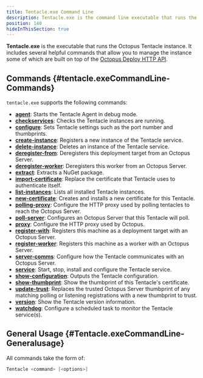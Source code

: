 ```yaml
---
title: Tentacle.exe Command Line
description: Tentacle.exe is the command line executable that runs the Octopus Tentacle instance.
position: 140
hideInThisSection: true
---
```


**Tentacle.exe** is the executable that runs the Octopus Tentacle instance. It includes several helpful commands that allow you to manage the instance some of which are built on top of the [Octopus Deploy HTTP API](/docs/octopus-rest-api/api/index.md).

## Commands {#tentacle.exeCommandLine-Commands}

`tentacle.exe` supports the following commands:

- **[agent](/docs\api-and-integration\tentacle.exe-command-line/agent.md)**:  Starts the Tentacle Agent in debug mode.
- **[checkservices](/docs\api-and-integration\tentacle.exe-command-line/checkservices.md)**:  Checks the Tentacle instances are running.
- **[configure](/docs\api-and-integration\tentacle.exe-command-line/configure.md)**:  Sets Tentacle settings such as the port number and thumbprints.
- **[create-instance](/docs\api-and-integration\tentacle.exe-command-line/create-instance.md)**:  Registers a new instance of the Tentacle service.
- **[delete-instance](/docs\api-and-integration\tentacle.exe-command-line/delete-instance.md)**:  Deletes an instance of the Tentacle service.
- **[deregister-from](/docs\api-and-integration\tentacle.exe-command-line/deregister-from.md)**:  Deregisters this deployment target from an Octopus Server.
- **[deregister-worker](/docs\api-and-integration\tentacle.exe-command-line/deregister-worker.md)**:  Deregisters this worker from an Octopus Server.
- **[extract](/docs\api-and-integration\tentacle.exe-command-line/extract.md)**:  Extracts a NuGet package.
- **[import-certificate](/docs\api-and-integration\tentacle.exe-command-line/import-certificate.md)**:  Replace the certificate that Tentacle uses to authenticate itself.
- **[list-instances](/docs\api-and-integration\tentacle.exe-command-line/list-instances.md)**:  Lists all installed Tentacle instances.
- **[new-certificate](/docs\api-and-integration\tentacle.exe-command-line/new-certificate.md)**:  Creates and installs a new certificate for this Tentacle.
- **[polling-proxy](/docs\api-and-integration\tentacle.exe-command-line/polling-proxy.md)**:  Configure the HTTP proxy used by polling tentacles to reach the Octopus Server.
- **[poll-server](/docs\api-and-integration\tentacle.exe-command-line/poll-server.md)**:  Configures an Octopus Server that this Tentacle will poll.
- **[proxy](/docs\api-and-integration\tentacle.exe-command-line/proxy.md)**:  Configure the HTTP proxy used by Octopus.
- **[register-with](/docs\api-and-integration\tentacle.exe-command-line/register-with.md)**:  Registers this machine as a deployment target with an Octopus Server.
- **[register-worker](/docs\api-and-integration\tentacle.exe-command-line/register-worker.md)**:  Registers this machine as a worker with an Octopus Server.
- **[server-comms](/docs\api-and-integration\tentacle.exe-command-line/server-comms.md)**:  Configure how the Tentacle communicates with an Octopus Server.
- **[service](/docs\api-and-integration\tentacle.exe-command-line/service.md)**:  Start, stop, install and configure the Tentacle service.
- **[show-configuration](/docs\api-and-integration\tentacle.exe-command-line/show-configuration.md)**:  Outputs the Tentacle configuration.
- **[show-thumbprint](/docs\api-and-integration\tentacle.exe-command-line/show-thumbprint.md)**:  Show the thumbprint of this Tentacle's certificate.
- **[update-trust](/docs\api-and-integration\tentacle.exe-command-line/update-trust.md)**:  Replaces the trusted Octopus Server thumbprint of any matching polling or listening registrations with a new thumbprint to trust.
- **[version](/docs\api-and-integration\tentacle.exe-command-line/version.md)**:  Show the Tentacle version information.
- **[watchdog](/docs\api-and-integration\tentacle.exe-command-line/watchdog.md)**:  Configure a scheduled task to monitor the Tentacle service(s).

## General Usage {#Tentacle.exeCommandLine-Generalusage}

All commands take the form of:

```powershell
Tentacle <command> [<options>]
```
